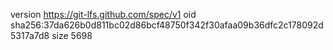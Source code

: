 version https://git-lfs.github.com/spec/v1
oid sha256:37da626b0d811bc02d86bcf48750f342f30afaa09b36dfc2c178092d5317a7d8
size 5698
